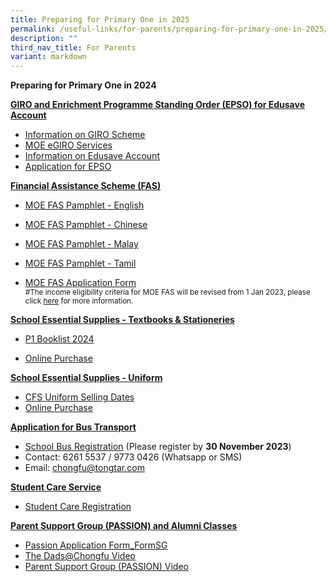 ```yaml
---
title: Preparing for Primary One in 2025
permalink: /useful-links/for-parents/preparing-for-primary-one-in-2025/
description: ""
third_nav_title: For Parents
variant: markdown
---
```

**Preparing for Primary One in 2024**

<strong><u>GIRO and Enrichment Programme Standing Order (EPSO) for Edusave Account</u></strong>

*   [Information on GIRO Scheme](https://www.moe.gov.sg/financial-matters/fees?toggle-id=giro)
*   [MOE eGIRO Services](https://www.moe.gov.sg/financial-matters/fees/egiro)
*   [Information on Edusave Account](https://www.moe.gov.sg/financial-matters/edusave-account/usage-of-edusave-funds?toggle-id=moe-funded-schools)
*   [Application for EPSO](https://form.gov.sg/5be24a1bb3f842000fdc4e59)


**<u>Financial Assistance Scheme (FAS)</u>**

* [MOE FAS Pamphlet - English](/files/p1reg2024_moe_fas_pamphet_el.pdf)
* [MOE FAS Pamphlet - Chinese](/files/p1reg2024_moe_fas_pamphet_cl.pdf)
* [MOE FAS Pamphlet - Malay](/files/p1reg2024_moe_fas_pamphet_ml.pdf)
* [MOE FAS Pamphlet -  Tamil](/files/p1reg2024_moe_fas_pamphet_tl.pdf)

* [MOE FAS Application Form](https://go.gov.sg/moe-efas)
<br><small>#The income eligibility criteria for MOE FAS will be revised from 1 Jan 2023, please click [here](https://www.moe.gov.sg/news/press-releases/20221014-more-than-10000-students-to-benefit-from-revised-income-criteria-for-moe-financial-assistance-schemes-and-increased-ite-bursary-quanta) for more information.</small>

**<u>School Essential Supplies - Textbooks &amp; Stationeries</u>**

* [P1 Booklist 2024](/files/P1_Booklist.pdf)

* [Online Purchase](https://www.pacificbookstores.com/public/)

**<u>School Essential Supplies - Uniform</u>**
* [CFS Uniform Selling Dates](/files/p1reg_uniform_2023_sales_date_for_cfs_dec_2.pdf)
* [Online Purchase](https://www.euniforms.com.sg/shop/product-category/primary-schools/cfps/)

**<u>Application for Bus Transport</u>**
*   [School Bus Registration](https://www.tongtar.com) (Please register by **30 November 2023**)
*   Contact: 6261 5537 / 9773 0426 (Whatsapp or SMS)
*   Email: chongfu@tongtar.com

**<u>Student Care Service</u>**
*  [Student Care Registration](/files/p1reg2024_big_hearts_cover_letter.pdf)

**<u>Parent Support Group (PASSION) and Alumni Classes</u>**

*   [Passion Application Form_FormSG](https://go.gov.sg/rt226d)
*   [The Dads@Chongfu Video](http://shorturl.at/cwF14)
*   [Parent Support Group (PASSION) Video](https://tinyurl.com/y6rhd9vy)
